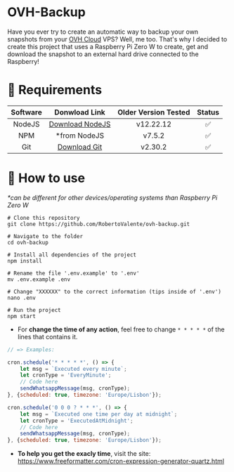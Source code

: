 # OVH-Backup
Have you ever try to create an automatic way to backup your own snapshots from your [OVH Cloud](https://github.com/ovh) VPS? Well, me too. That's why I decided to create this project that uses a Raspberry Pi Zero W to create, get and download the snapshot to an external hard drive connected to the Raspberry!

# 📌 Requirements
| Software |                   Donwload Link                   | Older Version Tested | Status |
|:--------:|:-------------------------------------------------:|:--------------------:|:------:|
|  NodeJS  | [Download NodeJS](https://nodejs.org/en/download) |       v12.22.12      |    ✅   |
|    NPM   |                    *from NodeJS                   |        v7.5.2        |    ✅   |
|    Git   |   [Download Git](https://git-scm.com/downloads)   |        v2.30.2       |    ✅   |

# 📌 How to use
<em>*can be different for other devices/operating systems than Raspberry Pi Zero W</em>
```console
# Clone this repository
git clone https://github.com/RobertoValente/ovh-backup.git

# Navigate to the folder
cd ovh-backup

# Install all dependencies of the project
npm install

# Rename the file '.env.example' to '.env'
mv .env.example .env

# Change "XXXXXX" to the correct information (tips inside of '.env')
nano .env

# Run the project
npm start
```
- For **change the time of any action**, feel free to change <code>* * * * *</code>  of the lines that contains it.
```js
// => Examples:

cron.schedule('* * * * *', () => {
    let msg = `Executed every minute`;
    let cronType = 'EveryMinute';
    // Code here
    sendWhatsappMessage(msg, cronType);
}, {scheduled: true, timezone: 'Europe/Lisbon'});

cron.schedule('0 0 0 ? * * *', () => {
    let msg = `Executed one time per day at midnight`;
    let cronType = 'ExecutedAtMidnight';
    // Code here
    sendWhatsappMessage(msg, cronType);
}, {scheduled: true, timezone: 'Europe/Lisbon'});

```
- **To help you get the exacly time**, visit the site: https://www.freeformatter.com/cron-expression-generator-quartz.html
